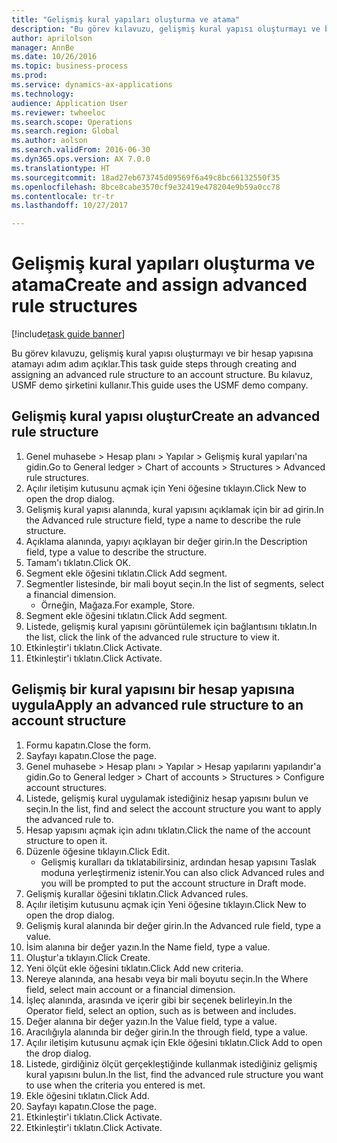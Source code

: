 ```yaml
--- 
title: "Gelişmiş kural yapıları oluşturma ve atama"
description: "Bu görev kılavuzu, gelişmiş kural yapısı oluşturmayı ve bir hesap yapısına atamayı adım adım açıklar."
author: aprilolson
manager: AnnBe
ms.date: 10/26/2016
ms.topic: business-process
ms.prod: 
ms.service: dynamics-ax-applications
ms.technology: 
audience: Application User
ms.reviewer: twheeloc
ms.search.scope: Operations
ms.search.region: Global
ms.author: aolson
ms.search.validFrom: 2016-06-30
ms.dyn365.ops.version: AX 7.0.0
ms.translationtype: HT
ms.sourcegitcommit: 18ad27eb673745d09569f6a49c8bc66132550f35
ms.openlocfilehash: 8bce8cabe3570cf9e32419e478204e9b59a0cc78
ms.contentlocale: tr-tr
ms.lasthandoff: 10/27/2017

---
```

# <a name="create-and-assign-advanced-rule-structures"></a><span data-ttu-id="03d8e-103">Gelişmiş kural yapıları oluşturma ve atama</span><span class="sxs-lookup"><span data-stu-id="03d8e-103">Create and assign advanced rule structures</span></span>

[!include[task guide banner](../../includes/task-guide-banner.md)]

<span data-ttu-id="03d8e-104">Bu görev kılavuzu, gelişmiş kural yapısı oluşturmayı ve bir hesap yapısına atamayı adım adım açıklar.</span><span class="sxs-lookup"><span data-stu-id="03d8e-104">This task guide steps through creating and assigning an advanced rule structure to an account structure.</span></span> <span data-ttu-id="03d8e-105">Bu kılavuz, USMF demo şirketini kullanır.</span><span class="sxs-lookup"><span data-stu-id="03d8e-105">This guide uses the USMF demo company.</span></span>


## <a name="create-an-advanced-rule-structure"></a><span data-ttu-id="03d8e-106">Gelişmiş kural yapısı oluştur</span><span class="sxs-lookup"><span data-stu-id="03d8e-106">Create an advanced rule structure</span></span>
1. <span data-ttu-id="03d8e-107">Genel muhasebe > Hesap planı > Yapılar > Gelişmiş kural yapıları'na gidin.</span><span class="sxs-lookup"><span data-stu-id="03d8e-107">Go to General ledger > Chart of accounts > Structures > Advanced rule structures.</span></span>
2. <span data-ttu-id="03d8e-108">Açılır iletişim kutusunu açmak için Yeni öğesine tıklayın.</span><span class="sxs-lookup"><span data-stu-id="03d8e-108">Click New to open the drop dialog.</span></span>
3. <span data-ttu-id="03d8e-109">Gelişmiş kural yapısı alanında, kural yapısını açıklamak için bir ad girin.</span><span class="sxs-lookup"><span data-stu-id="03d8e-109">In the Advanced rule structure field, type a name to describe the rule structure.</span></span>
4. <span data-ttu-id="03d8e-110">Açıklama alanında, yapıyı açıklayan bir değer girin.</span><span class="sxs-lookup"><span data-stu-id="03d8e-110">In the Description field, type a value to describe the structure.</span></span>
5. <span data-ttu-id="03d8e-111">Tamam'ı tıklatın.</span><span class="sxs-lookup"><span data-stu-id="03d8e-111">Click OK.</span></span>
6. <span data-ttu-id="03d8e-112">Segment ekle öğesini tıklatın.</span><span class="sxs-lookup"><span data-stu-id="03d8e-112">Click Add segment.</span></span>
7. <span data-ttu-id="03d8e-113">Segmentler listesinde, bir mali boyut seçin.</span><span class="sxs-lookup"><span data-stu-id="03d8e-113">In the list of segments, select a financial dimension.</span></span>
    * <span data-ttu-id="03d8e-114">Örneğin, Mağaza.</span><span class="sxs-lookup"><span data-stu-id="03d8e-114">For example, Store.</span></span>  
8. <span data-ttu-id="03d8e-115">Segment ekle öğesini tıklatın.</span><span class="sxs-lookup"><span data-stu-id="03d8e-115">Click Add segment.</span></span>
9. <span data-ttu-id="03d8e-116">Listede, gelişmiş kural yapısını görüntülemek için bağlantısını tıklatın.</span><span class="sxs-lookup"><span data-stu-id="03d8e-116">In the list, click the link of the advanced rule structure to view it.</span></span>
10. <span data-ttu-id="03d8e-117">Etkinleştir'i tıklatın.</span><span class="sxs-lookup"><span data-stu-id="03d8e-117">Click Activate.</span></span>
11. <span data-ttu-id="03d8e-118">Etkinleştir'i tıklatın.</span><span class="sxs-lookup"><span data-stu-id="03d8e-118">Click Activate.</span></span>

## <a name="apply-an-advanced-rule-structure-to-an-account-structure"></a><span data-ttu-id="03d8e-119">Gelişmiş bir kural yapısını bir hesap yapısına uygula</span><span class="sxs-lookup"><span data-stu-id="03d8e-119">Apply an advanced rule structure to an account structure</span></span>
1. <span data-ttu-id="03d8e-120">Formu kapatın.</span><span class="sxs-lookup"><span data-stu-id="03d8e-120">Close the form.</span></span>
2. <span data-ttu-id="03d8e-121">Sayfayı kapatın.</span><span class="sxs-lookup"><span data-stu-id="03d8e-121">Close the page.</span></span>
3. <span data-ttu-id="03d8e-122">Genel muhasebe > Hesap planı > Yapılar > Hesap yapılarını yapılandır'a gidin.</span><span class="sxs-lookup"><span data-stu-id="03d8e-122">Go to General ledger > Chart of accounts > Structures > Configure account structures.</span></span>
4. <span data-ttu-id="03d8e-123">Listede, gelişmiş kural uygulamak istediğiniz hesap yapısını bulun ve seçin.</span><span class="sxs-lookup"><span data-stu-id="03d8e-123">In the list, find and select the account structure you want to apply the advanced rule to.</span></span>
5. <span data-ttu-id="03d8e-124">Hesap yapısını açmak için adını tıklatın.</span><span class="sxs-lookup"><span data-stu-id="03d8e-124">Click the name of the account structure to open it.</span></span>
6. <span data-ttu-id="03d8e-125">Düzenle öğesine tıklayın.</span><span class="sxs-lookup"><span data-stu-id="03d8e-125">Click Edit.</span></span>
    * <span data-ttu-id="03d8e-126">Gelişmiş kuralları da tıklatabilirsiniz, ardından hesap yapısını Taslak moduna yerleştirmeniz istenir.</span><span class="sxs-lookup"><span data-stu-id="03d8e-126">You can also click Advanced rules and you will be prompted to put the account structure in Draft mode.</span></span>  
7. <span data-ttu-id="03d8e-127">Gelişmiş kurallar öğesini tıklatın.</span><span class="sxs-lookup"><span data-stu-id="03d8e-127">Click Advanced rules.</span></span>
8. <span data-ttu-id="03d8e-128">Açılır iletişim kutusunu açmak için Yeni öğesine tıklayın.</span><span class="sxs-lookup"><span data-stu-id="03d8e-128">Click New to open the drop dialog.</span></span>
9. <span data-ttu-id="03d8e-129">Gelişmiş kural alanında bir değer girin.</span><span class="sxs-lookup"><span data-stu-id="03d8e-129">In the Advanced rule field, type a value.</span></span>
10. <span data-ttu-id="03d8e-130">İsim alanına bir değer yazın.</span><span class="sxs-lookup"><span data-stu-id="03d8e-130">In the Name field, type a value.</span></span>
11. <span data-ttu-id="03d8e-131">Oluştur'a tıklayın.</span><span class="sxs-lookup"><span data-stu-id="03d8e-131">Click Create.</span></span>
12. <span data-ttu-id="03d8e-132">Yeni ölçüt ekle öğesini tıklatın.</span><span class="sxs-lookup"><span data-stu-id="03d8e-132">Click Add new criteria.</span></span>
13. <span data-ttu-id="03d8e-133">Nereye alanında, ana hesabı veya bir mali boyutu seçin.</span><span class="sxs-lookup"><span data-stu-id="03d8e-133">In the Where field, select main account or a financial dimension.</span></span>
14. <span data-ttu-id="03d8e-134">İşleç alanında, arasında ve içerir gibi bir seçenek belirleyin.</span><span class="sxs-lookup"><span data-stu-id="03d8e-134">In the Operator field, select an option, such as is between and includes.</span></span>
15. <span data-ttu-id="03d8e-135">Değer alanına bir değer yazın.</span><span class="sxs-lookup"><span data-stu-id="03d8e-135">In the Value field, type a value.</span></span>
16. <span data-ttu-id="03d8e-136">Aracılığıyla alanında bir değer girin.</span><span class="sxs-lookup"><span data-stu-id="03d8e-136">In the through field, type a value.</span></span>
17. <span data-ttu-id="03d8e-137">Açılır iletişim kutusunu açmak için Ekle öğesini tıklatın.</span><span class="sxs-lookup"><span data-stu-id="03d8e-137">Click Add to open the drop dialog.</span></span>
18. <span data-ttu-id="03d8e-138">Listede, girdiğiniz ölçüt gerçekleştiğinde kullanmak istediğiniz gelişmiş kural yapısını bulun.</span><span class="sxs-lookup"><span data-stu-id="03d8e-138">In the list, find the advanced rule structure you want to use when the criteria you entered is met.</span></span>
19. <span data-ttu-id="03d8e-139">Ekle öğesini tıklatın.</span><span class="sxs-lookup"><span data-stu-id="03d8e-139">Click Add.</span></span>
20. <span data-ttu-id="03d8e-140">Sayfayı kapatın.</span><span class="sxs-lookup"><span data-stu-id="03d8e-140">Close the page.</span></span>
21. <span data-ttu-id="03d8e-141">Etkinleştir'i tıklatın.</span><span class="sxs-lookup"><span data-stu-id="03d8e-141">Click Activate.</span></span>
22. <span data-ttu-id="03d8e-142">Etkinleştir'i tıklatın.</span><span class="sxs-lookup"><span data-stu-id="03d8e-142">Click Activate.</span></span>


